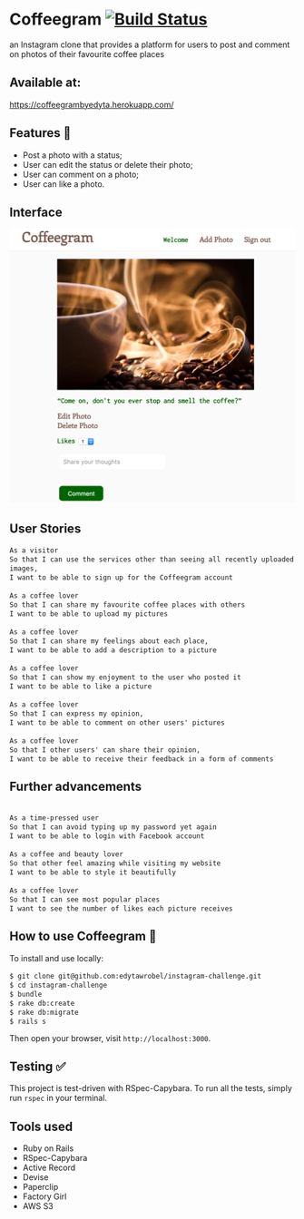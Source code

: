 Coffeegram               [![Build Status](https://travis-ci.org/edytawrobel/instagram-challenge.svg?branch=master)](https://travis-ci.org/edytawrobel/instagram-challenge)
===================

 an Instagram clone that provides a platform for users to post and comment on photos of their favourite coffee places

 Available at:
 -----
 https://coffeegrambyedyta.herokuapp.com/


Features :star2:
--------------
* Post a photo with a status;
* User can edit the status or delete their photo;
* User can comment on a photo;
* User can like a photo.

Interface
-----------

![snap1](./public/interface1.png)

User Stories
-----

```
As a visitor
So that I can use the services other than seeing all recently uploaded images,
I want to be able to sign up for the Coffeegram account

As a coffee lover
So that I can share my favourite coffee places with others
I want to be able to upload my pictures

As a coffee lover
So that I can share my feelings about each place,
I want to be able to add a description to a picture

As a coffee lover
So that I can show my enjoyment to the user who posted it
I want to be able to like a picture

As a coffee lover
So that I can express my opinion,
I want to be able to comment on other users' pictures

As a coffee lover
So that I other users' can share their opinion,
I want to be able to receive their feedback in a form of comments

```

Further advancements
-----

```

As a time-pressed user
So that I can avoid typing up my password yet again
I want to be able to login with Facebook account

As a coffee and beauty lover
So that other feel amazing while visiting my website
I want to be able to style it beautifully

As a coffee lover
So that I can see most popular places
I want to see the number of likes each picture receives
```

How to use Coffeegram :page_with_curl:
-------------------------------------

To install and use locally:
```
$ git clone git@github.com:edytawrobel/instagram-challenge.git
$ cd instagram-challenge
$ bundle
$ rake db:create
$ rake db:migrate
$ rails s
```
Then open your browser, visit `http://localhost:3000`.

Testing :white_check_mark:
---------
This project is test-driven with RSpec-Capybara. To run all the tests, simply run `rspec` in your terminal.

Tools used
-----------
* Ruby on Rails
* RSpec-Capybara
* Active Record
* Devise
* Paperclip
* Factory Girl
* AWS S3
